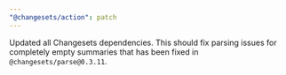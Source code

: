 ```yaml
---
"@changesets/action": patch
---
```


Updated all Changesets dependencies. This should fix parsing issues for completely empty summaries that has been fixed in `@changesets/parse@0.3.11`.
